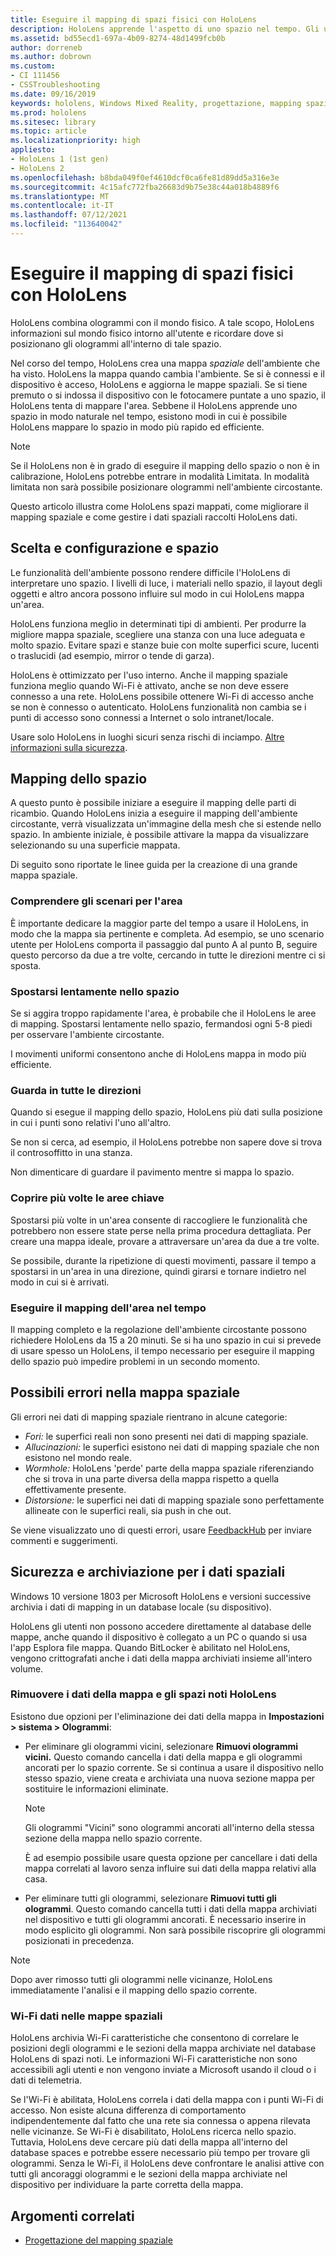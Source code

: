 ```yaml
---
title: Eseguire il mapping di spazi fisici con HoloLens
description: HoloLens apprende l'aspetto di uno spazio nel tempo. Gli utenti possono semplificare questo processo spostando il HoloLens in determinati modi nello spazio.
ms.assetid: bd55ecd1-697a-4b09-8274-48d1499fcb0b
author: dorreneb
ms.author: dobrown
ms.custom:
- CI 111456
- CSSTroubleshooting
ms.date: 09/16/2019
keywords: hololens, Windows Mixed Reality, progettazione, mapping spaziale, HoloLens, ricostruzione della superficie, mesh, rilevamento della testa, mapping
ms.prod: hololens
ms.sitesec: library
ms.topic: article
ms.localizationpriority: high
appliesto:
- HoloLens 1 (1st gen)
- HoloLens 2
ms.openlocfilehash: b8bda049f0ef4610dcf0ca6fe81d89dd5a316e3e
ms.sourcegitcommit: 4c15afc772fba26683d9b75e38c44a018b4889f6
ms.translationtype: MT
ms.contentlocale: it-IT
ms.lasthandoff: 07/12/2021
ms.locfileid: "113640042"
---
```

# <a name="map-physical-spaces-with-hololens"></a>Eseguire il mapping di spazi fisici con HoloLens

HoloLens combina ologrammi con il mondo fisico. A tale scopo, HoloLens informazioni sul mondo fisico intorno all'utente e ricordare dove si posizionano gli ologrammi all'interno di tale spazio.

Nel corso del tempo, HoloLens crea una mappa *spaziale* dell'ambiente che ha visto.  HoloLens la mappa quando cambia l'ambiente. Se si è connessi e il dispositivo è acceso, HoloLens e aggiorna le mappe spaziali. Se si tiene premuto o si indossa il dispositivo con le fotocamere puntate a uno spazio, il HoloLens tenta di mappare l'area. Sebbene il HoloLens apprende uno spazio in modo naturale nel tempo, esistono modi in cui è possibile HoloLens mappare lo spazio in modo più rapido ed efficiente.  

> [!NOTE]
> Se il HoloLens non è in grado di eseguire il mapping dello spazio o non è in calibrazione, HoloLens potrebbe entrare in modalità Limitata. In modalità limitata non sarà possibile posizionare ologrammi nell'ambiente circostante.

Questo articolo illustra come HoloLens spazi mappati, come migliorare il mapping spaziale e come gestire i dati spaziali raccolti HoloLens dati.

## <a name="choosing-and-setting-up-and-your-space"></a>Scelta e configurazione e spazio

Le funzionalità dell'ambiente possono rendere difficile l'HoloLens di interpretare uno spazio. I livelli di luce, i materiali nello spazio, il layout degli oggetti e altro ancora possono influire sul modo in cui HoloLens mappa un'area.

HoloLens funziona meglio in determinati tipi di ambienti. Per produrre la migliore mappa spaziale, scegliere una stanza con una luce adeguata e molto spazio. Evitare spazi e stanze buie con molte superfici scure, lucenti o traslucidi (ad esempio, mirror o tende di garza).

HoloLens è ottimizzato per l'uso interno. Anche il mapping spaziale funziona meglio quando Wi-Fi è attivato, anche se non deve essere connesso a una rete. HoloLens possibile ottenere Wi-Fi di accesso anche se non è connesso o autenticato. HoloLens funzionalità non cambia se i punti di accesso sono connessi a Internet o solo intranet/locale.

Usare solo HoloLens in luoghi sicuri senza rischi di inciampo. [Altre informazioni sulla sicurezza](https://support.microsoft.com/help/4023454/safety-information).

## <a name="mapping-your-space"></a>Mapping dello spazio

A questo punto è possibile iniziare a eseguire il mapping delle parti di ricambio.  Quando HoloLens inizia a eseguire il mapping dell'ambiente circostante, verrà visualizzata un'immagine della mesh che si estende nello spazio.  In ambiente iniziale, è possibile attivare la mappa da visualizzare selezionando su una superficie mappata.

Di seguito sono riportate le linee guida per la creazione di una grande mappa spaziale.

### <a name="understand-the-scenarios-for-the-area"></a>Comprendere gli scenari per l'area

È importante dedicare la maggior parte del tempo a usare il HoloLens, in modo che la mappa sia pertinente e completa. Ad esempio, se uno scenario utente per HoloLens comporta il passaggio dal punto A al punto B, seguire questo percorso da due a tre volte, cercando in tutte le direzioni mentre ci si sposta.  

### <a name="walk-slowly-around-the-space"></a>Spostarsi lentamente nello spazio

Se si aggira troppo rapidamente l'area, è probabile che il HoloLens le aree di mapping. Spostarsi lentamente nello spazio, fermandosi ogni 5-8 piedi per osservare l'ambiente circostante.  

I movimenti uniformi consentono anche di HoloLens mappa in modo più efficiente.

### <a name="look-in-all-directions"></a>Guarda in tutte le direzioni

Quando si esegue il mapping dello spazio, HoloLens più dati sulla posizione in cui i punti sono relativi l'uno all'altro.  

Se non si cerca, ad esempio, il HoloLens potrebbe non sapere dove si trova il controsoffitto in una stanza.  

Non dimenticare di guardare il pavimento mentre si mappa lo spazio.

### <a name="cover-key-areas-multiple-times"></a>Coprire più volte le aree chiave

Spostarsi più volte in un'area consente di raccogliere le funzionalità che potrebbero non essere state perse nella prima procedura dettagliata. Per creare una mappa ideale, provare a attraversare un'area da due a tre volte.

Se possibile, durante la ripetizione di questi movimenti, passare il tempo a spostarsi in un'area in una direzione, quindi girarsi e tornare indietro nel modo in cui si è arrivati.

### <a name="take-your-time-mapping-the-area"></a>Eseguire il mapping dell'area nel tempo

Il mapping completo e la regolazione dell'ambiente circostante possono richiedere HoloLens da 15 a 20 minuti. Se si ha uno spazio in cui si prevede di usare spesso un HoloLens, il tempo necessario per eseguire il mapping dello spazio può impedire problemi in un secondo momento.  

## <a name="possible-errors-in-the-spatial-map"></a>Possibili errori nella mappa spaziale

Gli errori nei dati di mapping spaziale rientrano in alcune categorie:

- *Fori:* le superfici reali non sono presenti nei dati di mapping spaziale.
- *Allucinazioni:* le superfici esistono nei dati di mapping spaziale che non esistono nel mondo reale.
- *Wormhole:* HoloLens 'perde' parte della mappa spaziale riferenziando che si trova in una parte diversa della mappa rispetto a quella effettivamente presente.
- *Distorsione:* le superfici nei dati di mapping spaziale sono perfettamente allineate con le superfici reali, sia push in che out.

Se viene visualizzato uno di questi errori, usare [FeedbackHub](hololens-feedback.md) per inviare commenti e suggerimenti.

## <a name="security-and-storage-for-spatial-data"></a>Sicurezza e archiviazione per i dati spaziali

Windows 10 versione 1803 per Microsoft HoloLens e versioni successive archivia i dati di mapping in un database locale (su dispositivo).

HoloLens gli utenti non possono accedere direttamente al database delle mappe, anche quando il dispositivo è collegato a un PC o quando si usa l'app Esplora file mappa. Quando BitLocker è abilitato nel HoloLens, vengono crittografati anche i dati della mappa archiviati insieme all'intero volume.

### <a name="remove-map-data-and-known-spaces-from-hololens"></a>Rimuovere i dati della mappa e gli spazi noti HoloLens

Esistono due opzioni per l'eliminazione dei dati della mappa in **Impostazioni > sistema > Ologrammi**:

- Per eliminare gli ologrammi vicini, selezionare **Rimuovi ologrammi vicini.** Questo comando cancella i dati della mappa e gli ologrammi ancorati per lo spazio corrente. Se si continua a usare il dispositivo nello stesso spazio, viene creata e archiviata una nuova sezione mappa per sostituire le informazioni eliminate.

   > [!NOTE]
   > Gli ologrammi "Vicini" sono ologrammi ancorati all'interno della stessa sezione della mappa nello spazio corrente.

   È ad esempio possibile usare questa opzione per cancellare i dati della mappa correlati al lavoro senza influire sui dati della mappa relativi alla casa.

- Per eliminare tutti gli ologrammi, selezionare **Rimuovi tutti gli ologrammi**. Questo comando cancella tutti i dati della mappa archiviati nel dispositivo e tutti gli ologrammi ancorati. È necessario inserire in modo esplicito gli ologrammi. Non sarà possibile riscoprire gli ologrammi posizionati in precedenza.

> [!NOTE]
> Dopo aver rimosso tutti gli ologrammi nelle vicinanze, HoloLens immediatamente l'analisi e il mapping dello spazio corrente.

### <a name="wi-fi-data-in-spatial-maps"></a>Wi-Fi dati nelle mappe spaziali

HoloLens archivia Wi-Fi caratteristiche che consentono di correlare le posizioni degli ologrammi e le sezioni della mappa archiviate nel database HoloLens di spazi noti. Le informazioni Wi-Fi caratteristiche non sono accessibili agli utenti e non vengono inviate a Microsoft usando il cloud o i dati di telemetria.

Se l'Wi-Fi è abilitata, HoloLens correla i dati della mappa con i punti Wi-Fi di accesso. Non esiste alcuna differenza di comportamento indipendentemente dal fatto che una rete sia connessa o appena rilevata nelle vicinanze. Se Wi-Fi è disabilitato, HoloLens ricerca nello spazio. Tuttavia, HoloLens deve cercare più dati della mappa all'interno del database spaces e potrebbe essere necessario più tempo per trovare gli ologrammi. Senza le Wi-Fi, il HoloLens deve confrontare le analisi attive con tutti gli ancoraggi ologrammi e le sezioni della mappa archiviate nel dispositivo per individuare la parte corretta della mappa.

## <a name="related-topics"></a>Argomenti correlati

- [Progettazione del mapping spaziale](/windows/mixed-reality/spatial-mapping)
